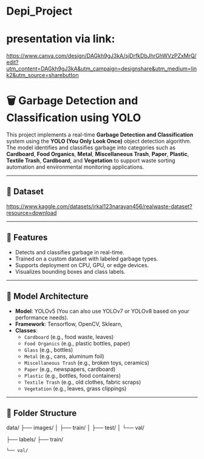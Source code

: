 # Depi_Project 
# presentation via link: 
https://www.canva.com/design/DAGkh9gJ3kA/sjDrfkDbJhrGhWVzPZxMrQ/edit?utm_content=DAGkh9gJ3kA&utm_campaign=designshare&utm_medium=link2&utm_source=sharebutton

# 🗑️ Garbage Detection and Classification using YOLO

This project implements a real-time **Garbage Detection and Classification** system using the **YOLO (You Only Look Once)** object detection algorithm. The model identifies and classifies garbage into categories such as **Cardboard**, **Food Organics**, **Metal**, **Miscellaneous Trash**, **Paper**, **Plastic**, **Textile Trash**, **Cardboard**, and **Vegetation** to support waste sorting automation and environmental monitoring applications.

---
## 🚀 Dataset
https://www.kaggle.com/datasets/irkal123narayan456/realwaste-dataset?resource=download

---

## 🚀 Features

- Detects and classifies garbage in real-time.
- Trained on a custom dataset with labeled garbage types.
- Supports deployment on CPU, GPU, or edge devices.
- Visualizes bounding boxes and class labels.

---

## 🧠 Model Architecture

- **Model**: YOLOv5 (You can also use YOLOv7 or YOLOv8 based on your performance needs).
- **Framework**: Tensorflow, OpenCV, Sklearn, 
- **Classes**: 
  - `Cardboard` (e.g., food waste, leaves)
  - `Food Organics` (e.g., plastic bottles, paper)
  - `Glass` (e.g.,  bottles)
  - `Metal` (e.g., cans, aluminum foil)
  - `Miscellaneous Trash` (e.g., broken toys, ceramics)
  - `Paper` (e.g., newspapers, cardboard)
  - `Plastic` (e.g., bottles, food containers)
  - `Textile Trash` (e.g., old clothes, fabric scraps)
  - `Vegetation` (e.g., leaves, grass clippings)

 

---

## 📁 Folder Structure

data/
├── images/
│   ├── train/
│   ├── test/
│   └── val/

├── labels/
    ├── train/



    
    └── val/
